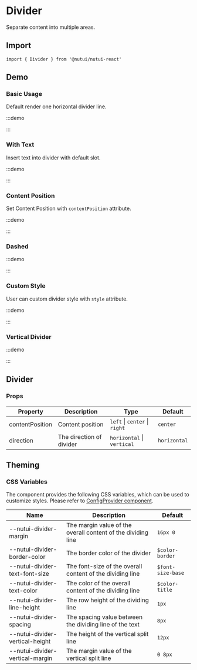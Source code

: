 # Divider

Separate content into multiple areas.

## Import

```tsx
import { Divider } from '@nutui/nutui-react'
```

## Demo

### Basic Usage

Default render one horizontal divider line.

:::demo

<CodeBlock src='h5/demo1.tsx'></CodeBlock>

:::

### With Text

Insert text into divider with default slot.

:::demo

<CodeBlock src='h5/demo2.tsx'></CodeBlock>

:::

### Content Position

Set Content Position with `contentPosition` attribute.

:::demo

<CodeBlock src='h5/demo3.tsx'></CodeBlock>

:::

### Dashed

:::demo

<CodeBlock src='h5/demo4.tsx'></CodeBlock>

:::

### Custom Style

User can custom divider style with `style` attribute.

:::demo

<CodeBlock src='h5/demo5.tsx'></CodeBlock>

:::

### Vertical Divider

:::demo

<CodeBlock src='h5/demo6.tsx'></CodeBlock>

:::

## Divider

### Props

| Property | Description | Type | Default |
| --- | --- | --- | --- |
| contentPosition | Content position | `left` \| `center` \| `right` | `center` |
| direction | The direction of divider | `horizontal` \| `vertical` | `horizontal` |

## Theming

### CSS Variables

The component provides the following CSS variables, which can be used to customize styles. Please refer to [ConfigProvider component](#/en-US/component/configprovider).

| Name | Description | Default |
| --- | --- | --- |
| \--nutui-divider-margin | The margin value of the overall content of the dividing line | `16px 0` |
| \--nutui-divider-border-color | The border color of the divider | `$color-border` |
| \--nutui-divider-text-font-size | The font-size of the overall content of the dividing line | `$font-size-base` |
| \--nutui-divider-text-color | The color of the overall content of the dividing line | `$color-title` |
| \--nutui-divider-line-height | The row height of the dividing line | `1px` |
| \--nutui-divider-spacing | The spacing value between the dividing line of the text | `8px` |
| \--nutui-divider-vertical-height | The height of the vertical split line | `12px` |
| \--nutui-divider-vertical-margin | The margin value of the vertical split line | `0 8px` |
